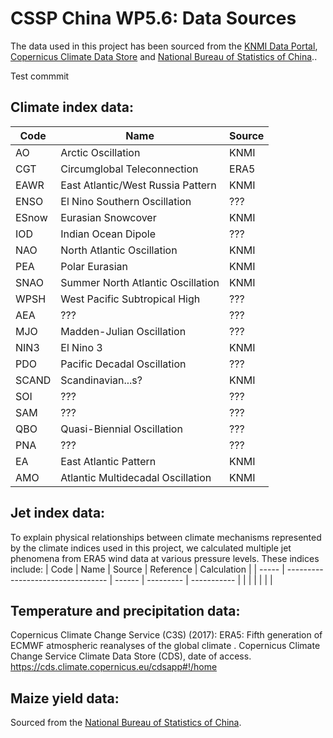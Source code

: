 # CSSP China WP5.6: Data Sources

The data used in this project has been sourced from the [KNMI Data Portal](https://climexp.knmi.nl/selectindex.cgi), [Copernicus Climate Data Store](https://cds.climate.copernicus.eu/cdsapp#!/home) and [National Bureau of Statistics of China](http://www.stats.gov.cn/english/)..

Test commmit 

## Climate index data:
| Code  | Name                              | Source |
| ----- | --------------------------------- | ------ |
| AO    | Arctic Oscillation                | KNMI   |
| CGT   | Circumglobal Teleconnection       | ERA5   |
| EAWR  | East Atlantic/West Russia Pattern | KNMI   |
| ENSO  | El Nino Southern Oscillation      | ???    |
| ESnow | Eurasian Snowcover                | KNMI   |
| IOD   | Indian Ocean Dipole               | ???    |
| NAO   | North Atlantic Oscillation        | KNMI   |
| PEA   | Polar Eurasian                    | KNMI   |
| SNAO  | Summer North Atlantic Oscillation | KNMI   |
| WPSH  | West Pacific Subtropical High     | ???    |
| AEA   | ???                               | ???    |
| MJO   | Madden-Julian Oscillation         | ???    |
| NIN3  | El Nino 3                         | KNMI   |
| PDO   | Pacific Decadal Oscillation       | ???    |
| SCAND | Scandinavian...s?                 | KNMI   |
| SOI   | ???                               | ???    |
| SAM   | ???                               | ???    |
| QBO   | Quasi-Biennial Oscillation        | ???    |
| PNA   | ???                               | ???    |
| EA    | East Atlantic Pattern             | KNMI   |
| AMO   | Atlantic Multidecadal Oscillation | KNMI   |



## Jet index data:
To explain physical relationships between climate mechanisms represented by the climate indices used in this project, we calculated multiple jet phenomena from ERA5 wind data at various pressure levels. These indices include:
| Code  | Name                              | Source | Reference | Calculation |
| ----- | --------------------------------- | ------ | --------- | ----------- |
|       |                                   |        |           |             |




## Temperature and precipitation data:
Copernicus Climate Change Service (C3S) (2017): ERA5: Fifth generation of ECMWF atmospheric reanalyses of the global climate . Copernicus Climate Change Service Climate Data Store (CDS), date of access. https://cds.climate.copernicus.eu/cdsapp#!/home

## Maize yield data:
Sourced from the [National Bureau of Statistics of China](http://www.stats.gov.cn/english/).


